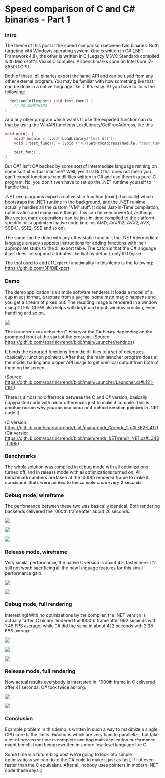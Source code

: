 # Speed comparison of C and C# binaries - Part 1

### Intro

The theme of this post is the speed comparison between two binaries. Both targeting x64 Windows operating system.
One is written in C# (.NET Framework 4.8), the other is written in C (Legacy MSVC Standard) compiled with Microsoft's Visual C compiler. All benchmarks done on Intel Core i7-8550U CPU.

Both of these .dll binaries export the same API and can be used from any other external program.
You may be familiar with how something like that can be done in a native language like C. It's easy.
All you have to do is the following:

```c
__declspec(dllexport) void test_func() {
    // DO SOMETHING
}
```

And any other program which wants to use the exported function can do that by using the WinAPI functions LoadLibrary/GetProcAddress, like this

```c
void main() {
    void* module = (void*)LoadLibrary("test.dll");
    void (*test_func)() = (void (*)())GetProcAddress(module, "test_func");
    
    test_func();
}
```

But C#? Isn't C# backed by some sort of intermediate language running on some sort of virtual machine?
Well, yes it is! But that does not mean you can't export functions from dll files written in C# and use them in a pure-C program. No, you don't even have to set up the .NET runtime yourself to handle that.

.NET exe programs export a native stub function (main() basically) which bootstraps the .NET runtime in the background, and the .NET runtime actually handles all the custom "VM" stuff. It does Just-in-Time compilation, optimization and many more things. This can be very powerful, as things like vector, matrix operations can be just-in-time compiled to the platform-specific most optimized native code (Intel vs AMD, AVX512, AVX2, AVX, SSE4.1, SSE2, SSE and so on).

The same can be done with any other static function, the .NET intermediate language already supports instructions for adding functions with their appropriate stubs to the dll export table. The catch is that the C# language itself does not support attributes like that by default, only ``DllImport``.

The tool used to add ``DllExport`` functionality in this demo is the following: https://github.com/3F/DllExport

### Demo

The demo application is a simple software renderer. It loads a model of a cup in ``obj`` format, a texture from a ``png`` file, some math magic happens and you get a stream of pixels out. The resulting image is rendered in a window using GLFW. GLFW also helps with keyboard input, window creation, event handling and so on.

![](https://github.com/sbarisic/rendr/raw/main/screens/demo_gif.gif)

The launcher uses either the C binary or the C# binary depending on the prompted input at the start of the program.
(Source: https://github.com/sbarisic/rendr/blob/main/Launcher/rendr.cs)

It binds the exported functions from the dll files to a set of delegates (basically; function pointers). After that, the main launcher program does all the model loading and proper API usage to get identical output from both of them on the screen.

(Source: https://github.com/sbarisic/rendr/blob/main/Launcher/Launcher.cs#L121-L191)

There is almost no difference between the C and C# version, basically copypasted code with minor differences just to make it compile. This is another reason why you can see actual old-school function pointers in .NET code :)

(C version: https://github.com/sbarisic/rendr/blob/main/rendr_C/rendr_C.c#L362-L417)
(C# version: https://github.com/sbarisic/rendr/blob/main/rendr_NET/rendr_NET.cs#L343-L395)

### Benchmarks

The whole solution was compiled in debug mode with all optimizations turned off, and in release mode with all optimizations turned on. All benchmark numbers are taken at the 1000th rendered frame to make it consistent. Stats were printed to the console once every 2 seconds.

### Debug mode, wireframe

The performance between these two was basically identical. Both rendering backends delivered the 1000th frame after about 26 seconds.

![](https://raw.githubusercontent.com/sbarisic/rendr/main/screens/static_screenshot_wireframe.png)

![](https://raw.githubusercontent.com/sbarisic/rendr/main/screens/c_debug_wireframe.png)

![](https://raw.githubusercontent.com/sbarisic/rendr/main/screens/csharp_debug_wireframe.png)

### Release mode, wireframe

Very similar performance, the native C version is about 4% faster here.
It's still not worth sacrificing all the new language features for this small performance gain.

![](https://raw.githubusercontent.com/sbarisic/rendr/main/screens/c_release_wireframe.png)

![](https://raw.githubusercontent.com/sbarisic/rendr/main/screens/csharp_release_wireframe.png)

### Debug mode, full rendering

Interesting! With no optimizations by the compiler, the .NET version is actually faster.
C binary rendered the 1000th frame after 692 seconds with 1.45 FPS average, while C# did the same in about 422 seconds with 2.38 FPS average.

![](https://raw.githubusercontent.com/sbarisic/rendr/main/screens/static_screenshot.png)

![](https://raw.githubusercontent.com/sbarisic/rendr/main/screens/c_debug_fullshading.png)

![](https://raw.githubusercontent.com/sbarisic/rendr/main/screens/csharp_debug_fullshading.png)

### Release mode, full rendering

Now actual results everybody is interested in.
1000th frame in C delivered after 41 seconds. C# took twice as long.

![](https://raw.githubusercontent.com/sbarisic/rendr/main/screens/c_release_fullshading.png)

![](https://raw.githubusercontent.com/sbarisic/rendr/main/screens/csharp_release_fullshading.png)


### Conclusion

Example problem in this demo is written in such a way to maximize a single CPU core to the limits.
Functions which are very hard to parallelize, but take a lot of processor time to complete and hog main application performance might benefit from being rewritten in a more low-level language like C.

Some time in a future blog post we're going to look into simple optimizations we can do to the C# code to make it just as fast, if not even faster than the C equivalent. After all, nobody uses pointers in modern .NET code these days :)